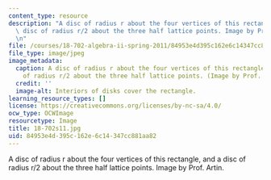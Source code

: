 ```yaml
---
content_type: resource
description: "A disc of radius r about the four vertices of this rectangle, and a\
  \ disc of radius r/2 about the three half lattice points. Image by Prof. Artin.\r\
  \n"
file: /courses/18-702-algebra-ii-spring-2011/84953e4d395c162e6c14347cc881aa82_18-702s11.jpg
file_type: image/jpeg
image_metadata:
  caption: A disc of radius r about the four vertices of this rectangle, and a disc
    of radius r/2 about the three half lattice points. (Image by Prof. Artin.)
  credit: ''
  image-alt: Interiors of disks cover the rectangle.
learning_resource_types: []
license: https://creativecommons.org/licenses/by-nc-sa/4.0/
ocw_type: OCWImage
resourcetype: Image
title: 18-702s11.jpg
uid: 84953e4d-395c-162e-6c14-347cc881aa82
---
```

A disc of radius r about the four vertices of this rectangle, and a disc of radius r/2 about the three half lattice points. Image by Prof. Artin.
